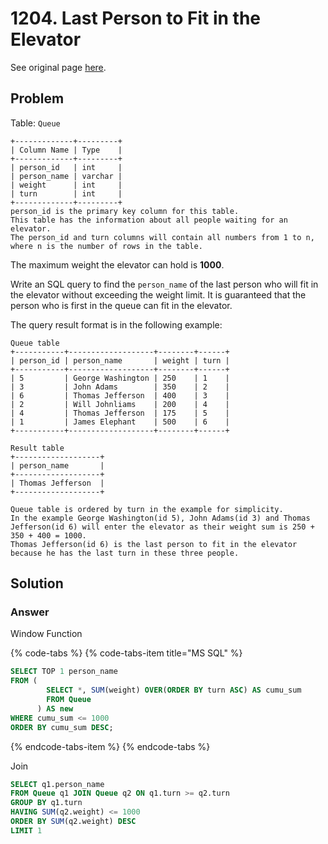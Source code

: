 # 1204. Last Person to Fit in the Elevator

See original page [here](https://leetcode.com/problems/last-person-to-fit-in-the-elevator/).

## Problem

Table: `Queue`

```text
+-------------+---------+
| Column Name | Type    |
+-------------+---------+
| person_id   | int     |
| person_name | varchar |
| weight      | int     |
| turn        | int     |
+-------------+---------+
person_id is the primary key column for this table.
This table has the information about all people waiting for an elevator.
The person_id and turn columns will contain all numbers from 1 to n, where n is the number of rows in the table.
```

The maximum weight the elevator can hold is **1000**.

Write an SQL query to find the `person_name` of the last person who will fit in the elevator without exceeding the weight limit. It is guaranteed that the person who is first in the queue can fit in the elevator.

The query result format is in the following example:

```text
Queue table
+-----------+-------------------+--------+------+
| person_id | person_name       | weight | turn |
+-----------+-------------------+--------+------+
| 5         | George Washington | 250    | 1    |
| 3         | John Adams        | 350    | 2    |
| 6         | Thomas Jefferson  | 400    | 3    |
| 2         | Will Johnliams    | 200    | 4    |
| 4         | Thomas Jefferson  | 175    | 5    |
| 1         | James Elephant    | 500    | 6    |
+-----------+-------------------+--------+------+

Result table
+-------------------+
| person_name       |
+-------------------+
| Thomas Jefferson  |
+-------------------+

Queue table is ordered by turn in the example for simplicity.
In the example George Washington(id 5), John Adams(id 3) and Thomas Jefferson(id 6) will enter the elevator as their weight sum is 250 + 350 + 400 = 1000.
Thomas Jefferson(id 6) is the last person to fit in the elevator because he has the last turn in these three people.
```

## Solution

### Answer

Window Function

{% code-tabs %}
{% code-tabs-item title="MS SQL" %}
```sql
SELECT TOP 1 person_name
FROM (
        SELECT *, SUM(weight) OVER(ORDER BY turn ASC) AS cumu_sum
        FROM Queue
      ) AS new
WHERE cumu_sum <= 1000
ORDER BY cumu_sum DESC;
```
{% endcode-tabs-item %}
{% endcode-tabs %}

Join

```sql
SELECT q1.person_name
FROM Queue q1 JOIN Queue q2 ON q1.turn >= q2.turn
GROUP BY q1.turn
HAVING SUM(q2.weight) <= 1000
ORDER BY SUM(q2.weight) DESC
LIMIT 1
```

